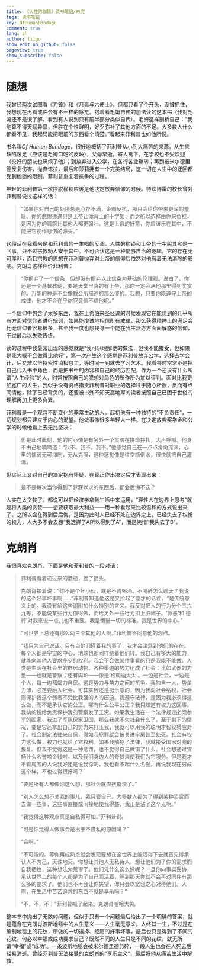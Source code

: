 ```yaml
---
title: 《人性的枷锁》读书笔记/未完
tags: 读书笔记
key: OfHumanBondage
comment: true
lang: zh
author: liigo
show_edit_on_github: false
pageview: true
show_subscribe: false
---
```

# 随想

我曾经两次试图看《刀锋》和《月亮与六便士》，但都只看了个开头，没被抓住，我想现在再看或许会有不一样的感觉。抱着看毛姆自传的想法读的这本书（我对毛姆还不是很了解，看到有人说到只有前半部分类似自传）。毛姆这样剖析自己：“我绝算不得天赋异禀，但胜在个性鲜明，好歹弥补了其他方面的不足。大多数人什么都看不见，我起码能把眼前的东西看个清楚。”看起来菲利普也如他所说。

<!--more-->

书名叫*Of Human Bondage*，很好地概括了菲利普从小到大痛苦的来源。从生来缺陷跛足（应该是毛姆口吃的反映），父母早逝，寄人篱下，在学校也不受欢迎（交好的朋友也厌烦了他）；到放弃进入公学，在各行各业辗转；再到被米尔德里德反复伤害，抛弃诺拉，最后和莎莉拥有一个完美结局，这一切在人生中的迂回都受到枷锁的限制，菲利普重复着抗争的过程。

年轻的菲利普第一次挣脱枷锁应该是他决定放弃信仰的时候。特坎博雷的校长曾对菲利普说过这样的话：
> “如果你对自己的处境总是心存不满，企图反抗，那只会给你带来更深的羞耻。你的悲惨遭遇只是上帝让你背上的十字架，而之所以选择由你来负担，是因为你的肩膀比其他人都更强壮。这是上帝的好意，你应该乐在其中，不能把它视作悲伤的源头。”

这段话在我看来是和菲利普的一生唱的反调。人性的枷锁和上帝的十字架其实是一回事，只不过宗教劝人安于其中。不可否认这是一种能够自洽的逻辑，它的存在无可厚非，而且宗教的思想在菲利普抛弃对上帝的信仰后依然对他有着无法消除的影响。克朗肖这样评价菲利普：

> “你摒弃了一个信条，但却没有摒弃以此信条为基础的伦理观。说白了，你还是一个基督教徒，要是天堂里真的有上帝，那你一定会从他那里得到奖赏的。万能的神是不会像教会所描述的那么傻的。我想，只要你能遵守上帝的戒律，他才不会在乎你究竟信不信他呢。”

一个信仰中包含了太多东西，我在上希伯来圣经课的时候发现它在能想到的几乎所有方面对信仰者进行规训，如果能虔诚地相信所有戒律，那么获得精神上的满足会比无信仰者容易很多，甚至我一度也想找寻一个能在我生活方方面面解惑的信仰，不过最后以失败告终。

读的过程中我最常出现的感觉就是“我可以理解他的做法，但我不能接受，但如果是我大概不会做得比他好”，第一次产生这个感觉是菲利普放弃公学，选择去学会计，后又难以坚持索性消极怠工，等时间一到就去学习艺术。我看书时常常不是把自己代入书中角色，而是把书中的内容和自己的经历匹配，作为一个还没有什么所谓“人生经验”的人，时常按照自己的臆想对角色的所作所为加以评判。面对比我更加宽广的人生，我似乎没有资格指责菲利普对职业的选择过于随心所欲，反而有点同情他，除了已经背负的，还要被书外不知天高地厚的读者按照自己已困于世俗的理解再加上更多负累。

菲利普是一个观念不断变化的非常生动的人。起初他有一种独特的“不负责任”，一切规划都只建立于内心的渴望。他做事像很多年轻人一样。在决定放弃奖学金和公学的时候他看上去无比坚决：

> 但是此时此刻，他的内心像是有另外一个灵魂在拼命挣扎，大声呼喊。他身不由己地喃喃道：“我不。我不。我不。”他感觉自己在一点点滑向深渊，心里的懦弱无可抑制，无从克服，这种感觉像是往空瓶倒水，很快就把自己灌满。

但实际上又对自己的决定抱有怀疑，在真正作出决定后才表现出来：

> 是不是每次当你得到了梦寐以求的东西后，都会后悔不迭？

人实在太贪婪了。都说可以把经济学拿到生活中来运用，“理性人在边界上思考”就是将人类的贪婪——想要获取最大利益——用一种看起来比较温和的方式说出来了。之所以会在得到后后悔，是因为此时人已经不处在边界之上，已经失去了权衡的权力，人大多不会去想“我选择了A所以得到了A”，而是惋惜“我失去了B”。

# 克朗肖

我很喜欢克朗肖。下面是他和菲利普的一段对话：

> 菲利普看着递过来的酒瓶，摇了摇头。
> 
> 克朗肖接着说：“你不是个坏小伙，就是不肯喝酒。不喝醉怎么聊天？我说的这个好事坏事啊……”菲利普知道他这是又捡起了刚才的话茬，“是传统意义上的。我没有给这些词附加什么特别的含义。我反对把人的行为分个三六九等，不能说某些行为值得做，而给另外一些行为扣上脏帽子。‘罪恶’和‘德行’对我来说一点儿也不重要。我是衡量一切的标准。我是世界的中心。”
> 
> “可世界上总还有那么两三个其他的人啊。”菲利普不同意他的观点。
> 
> “我只为自己说话。只有当他们碍着我的事了，我才会注意到他们的存在。每个人都是宇宙的中心，地球也都同样绕着他们转。我自己有多大的能力，就能向其他人要求多少的权利。我会不会做某件事看的只是我能不能做。人类是生活在社会里的群居动物。各种渠道的势力组成了社会：比如武器的力量——也就是警察；还有舆论——像是‘格朗迪太太’。一边是社会，一边是个人，每一边都竭力自保。这是势力与势力之间的抗争。我独自一人，势单力薄，必定要融入社会。可其实我还是挺乐意的，因为我向社会纳税，社会则保护我这个弱者不受比我强的人的压迫。我遵守法律，是因为我必须得这么做，而不是承认它的公正。哪有什么公平公正？我只知道有权力这回事。我纳的税给负责保护我的警察发了工资。如果我生活在一个法律规定必须参军的国家，我进了军队保家卫国，那么我就不欠社会什么了。至于剩下的情况，要是它还拿出自己的势力来打压我，我就可以用我的聪明才智狡猾应对了。社会制定法律来自保，假如我犯罪就会被关进牢房甚至处死。社会有权力这么做，权力也就给了它权利。如果我触犯了法律，我就接受国家对我的报复。但我不觉得这是一种惩罚，也不觉得自己做错了什么。社会想通过宣扬什么名誉啦金钱啦，以及我们身边人的夸赞来使我们为它服务。但是我才不管周围的人说我好还是说我孬呢，我也看不起什么名誉，再说我现在穷成这个样，不也过得很好吗？”
> 
> “要是所有人都像你这么想，那社会就直接崩溃了。”
> 
> “别人怎么想不关我的事儿，我只管自己。大多数人都为了得到某种奖赏而去做一些事，这些事直接或间接地使我得益，我正是沾了这个光啊。”
> 
> “我觉得这种观点真是自私得可怕。”菲利普说。
> 
> “可是你觉得人做事会是出于不自私的原因吗？”
> 
> “会啊。”
> 
> “不可能的。等你再成熟点就会发现要想在这世界上能活得下去就首先得承认人不为己，天诛地灭。你想让其他人无私待人，想让他们为了你的需求而自我牺牲，这种想法太荒谬了。他们凭什么这么做呢？一旦你向事实妥协，承认世界上的每个人都是为了自己而活着，等到那天你就不会再对同伴有那么多的要求了。他们也不再会让你失望，你只会以宽容之心对待他们。人啊，在生活中苦苦追求的东西不就是享乐吗？”
> 
> “不，不，不！”菲利普喊了起来。克朗肖哈哈大笑。

整本书中抛出了无数的问题，但似乎只有一个问题最后给出了一个明确的答案，就是蕴含在克朗肖波斯地毯中的人生意义——人生毫无意义。人终其一生，不过是在编制地毯上的花纹，所做的一切选择、经历的好事坏事，最后也只是得到了不同的花纹。何必以幸福或成功要求自己？既然不同的人生只是不同的花纹，就无所谓“幸福”或“成功”。一条波斯地毯会被米尔德里德剪碎，一段人生也会在人死去后轻易消逝。曾经菲利普无法接受的克朗肖的“享乐主义”，最后将他从痛苦生活中解救。
